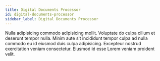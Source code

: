 ```yaml
---
title: Digital Documents Processor
id: digital-documents-processor
sidebar_label: Digital Documents Processor
---
```


Nulla adipisicing commodo adipisicing mollit. Voluptate do culpa cillum et deserunt tempor nulla. Minim aute sit incididunt tempor culpa ad nulla commodo eu id eiusmod duis culpa adipisicing. Excepteur nostrud exercitation veniam consectetur. Eiusmod id esse Lorem veniam proident velit.

